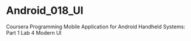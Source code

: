 # Android_018_UI
Coursera Programming Mobile Application for Android  Handheld Systems: Part 1 Lab 4 Modern UI 
